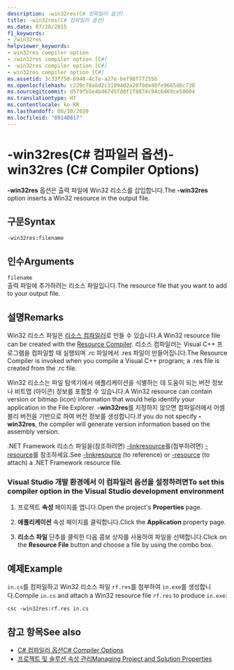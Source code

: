 ```yaml
---
description: -win32res(C# 컴파일러 옵션)
title: -win32res(C# 컴파일러 옵션)
ms.date: 07/20/2015
f1_keywords:
- /win32res
helpviewer_keywords:
- win32res compiler option
- /win32res compiler option [C#]
- -win32res compiler option [C#]
- win32res compiler option [C#]
ms.assetid: 3c33f750-6948-4c7e-a27e-bef98f77255b
ms.openlocfilehash: c220c78a6d2c3109402a20f0de40fe9665d6c730
ms.sourcegitcommit: d579fb5e4b46745fd0f1f8874c94c6469ce58604
ms.translationtype: HT
ms.contentlocale: ko-KR
ms.lasthandoff: 08/30/2020
ms.locfileid: "89140817"
---
```

# <a name="-win32res-c-compiler-options"></a><span data-ttu-id="7c906-103">-win32res(C# 컴파일러 옵션)</span><span class="sxs-lookup"><span data-stu-id="7c906-103">-win32res (C# Compiler Options)</span></span>
<span data-ttu-id="7c906-104">**-win32res** 옵션은 출력 파일에 Win32 리소스를 삽입합니다.</span><span class="sxs-lookup"><span data-stu-id="7c906-104">The **-win32res** option inserts a Win32 resource in the output file.</span></span>  
  
## <a name="syntax"></a><span data-ttu-id="7c906-105">구문</span><span class="sxs-lookup"><span data-stu-id="7c906-105">Syntax</span></span>  
  
```console  
-win32res:filename  
```  
  
## <a name="arguments"></a><span data-ttu-id="7c906-106">인수</span><span class="sxs-lookup"><span data-stu-id="7c906-106">Arguments</span></span>  
 `filename`  
 <span data-ttu-id="7c906-107">출력 파일에 추가하려는 리소스 파일입니다.</span><span class="sxs-lookup"><span data-stu-id="7c906-107">The resource file that you want to add to your output file.</span></span>  
  
## <a name="remarks"></a><span data-ttu-id="7c906-108">설명</span><span class="sxs-lookup"><span data-stu-id="7c906-108">Remarks</span></span>  
 <span data-ttu-id="7c906-109">Win32 리소스 파일은 [리소스 컴파일러](resource-compiler-option.md)로 만들 수 있습니다.</span><span class="sxs-lookup"><span data-stu-id="7c906-109">A Win32 resource file can be created with the [Resource Compiler](resource-compiler-option.md).</span></span> <span data-ttu-id="7c906-110">리소스 컴파일러는 Visual C++ 프로그램을 컴파일할 때 실행되며 .rc 파일에서 .res 파일이 만들어집니다.</span><span class="sxs-lookup"><span data-stu-id="7c906-110">The Resource Compiler is invoked when you compile a Visual C++ program; a .res file is created from the .rc file.</span></span>  
  
 <span data-ttu-id="7c906-111">Win32 리소스는 파일 탐색기에서 애플리케이션을 식별하는 데 도움이 되는 버전 정보나 비트맵 (아이콘) 정보를 포함할 수 있습니다.</span><span class="sxs-lookup"><span data-stu-id="7c906-111">A Win32 resource can contain version or bitmap (icon) information that would help identify your application in the File Explorer.</span></span> <span data-ttu-id="7c906-112">**-win32res**를 지정하지 않으면 컴파일러에서 어셈블리 버전을 기반으로 하여 버전 정보를 생성합니다.</span><span class="sxs-lookup"><span data-stu-id="7c906-112">If you do not specify **-win32res**, the compiler will generate version information based on the assembly version.</span></span>  
  
 <span data-ttu-id="7c906-113">.NET Framework 리소스 파일을(참조하려면) [-linkresource](./linkresource-compiler-option.md)를(첨부하려면) [-resource](./resource-compiler-option.md)를 참조하세요.</span><span class="sxs-lookup"><span data-stu-id="7c906-113">See [-linkresource](./linkresource-compiler-option.md) (to reference) or [-resource](./resource-compiler-option.md) (to attach) a .NET Framework resource file.</span></span>  
  
### <a name="to-set-this-compiler-option-in-the-visual-studio-development-environment"></a><span data-ttu-id="7c906-114">Visual Studio 개발 환경에서 이 컴파일러 옵션을 설정하려면</span><span class="sxs-lookup"><span data-stu-id="7c906-114">To set this compiler option in the Visual Studio development environment</span></span>  
  
1. <span data-ttu-id="7c906-115">프로젝트 **속성** 페이지를 엽니다.</span><span class="sxs-lookup"><span data-stu-id="7c906-115">Open the project's **Properties** page.</span></span>  
  
2. <span data-ttu-id="7c906-116">**애플리케이션** 속성 페이지를 클릭합니다.</span><span class="sxs-lookup"><span data-stu-id="7c906-116">Click the **Application** property page.</span></span>  
  
3. <span data-ttu-id="7c906-117">**리소스 파일** 단추를 클릭한 다음 콤보 상자를 사용하여 파일을 선택합니다.</span><span class="sxs-lookup"><span data-stu-id="7c906-117">Click on the **Resource File** button and choose a file by using the combo box.</span></span>  
  
## <a name="example"></a><span data-ttu-id="7c906-118">예제</span><span class="sxs-lookup"><span data-stu-id="7c906-118">Example</span></span>  
 <span data-ttu-id="7c906-119">`in.cs`를 컴파일하고 Win32 리소스 파일 `rf.res`를 첨부하여 `in.exe`를 생성합니다.</span><span class="sxs-lookup"><span data-stu-id="7c906-119">Compile `in.cs` and attach a Win32 resource file `rf.res` to produce `in.exe`:</span></span>  
  
```console  
csc -win32res:rf.res in.cs  
```  
  
## <a name="see-also"></a><span data-ttu-id="7c906-120">참고 항목</span><span class="sxs-lookup"><span data-stu-id="7c906-120">See also</span></span>

- [<span data-ttu-id="7c906-121">C# 컴파일러 옵션</span><span class="sxs-lookup"><span data-stu-id="7c906-121">C# Compiler Options</span></span>](./index.md)
- [<span data-ttu-id="7c906-122">프로젝트 및 솔루션 속성 관리</span><span class="sxs-lookup"><span data-stu-id="7c906-122">Managing Project and Solution Properties</span></span>](/visualstudio/ide/managing-project-and-solution-properties)
